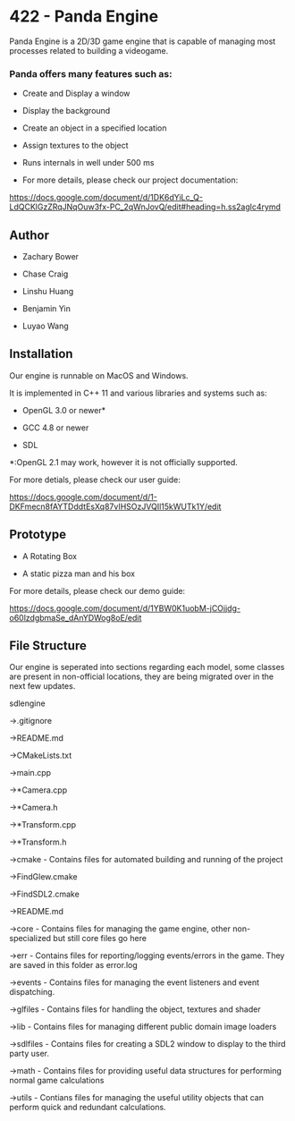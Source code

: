 # 422 - Panda Engine

Panda Engine is a 2D/3D game engine that is capable of managing most processes related to building a videogame.

### Panda offers many features such as:

- Create and Display a window

- Display the background

- Create an object in a specified location

- Assign textures to the object

- Runs internals in well under 500 ms 

- For more details, please check our project documentation: 

https://docs.google.com/document/d/1DK6dYiLc_Q-LdQCKlGzZRqJNqOuw3fx-PC_2qWnJovQ/edit#heading=h.ss2aglc4rymd

## Author 

- Zachary Bower

- Chase Craig

- Linshu Huang

- Benjamin Yin

- Luyao Wang


## Installation 

Our engine is runnable on MacOS and Windows.

It is implemented in C++ 11 and various libraries and systems such as:

- OpenGL 3.0 or newer*

- GCC 4.8 or newer

- SDL

\*:OpenGL 2.1 may work, however it is not officially supported.

For more detials, please check our user guide:

https://docs.google.com/document/d/1-DKFmecn8fAYTDddtEsXq87vIHSOzJVQIl15kWUTk1Y/edit

## Prototype 

- A Rotating Box

- A static pizza man and his box 

For more details, please check our demo guide:

https://docs.google.com/document/d/1YBW0K1uobM-jCOjjdg-o60lzdgbmaSe_dAnYDWog8oE/edit

## File Structure

Our engine is seperated into sections regarding each model, some classes are present in non-official locations, they are being migrated over in the next few updates.

sdlengine

  ->.gitignore
  
  ->README.md
  
  ->CMakeLists.txt
  
  ->main.cpp
  
  ->\*Camera.cpp
  
  ->\*Camera.h
  
  ->\*Transform.cpp
  
  ->\*Transform.h
  
  ->cmake    - Contains files for automated building and running of the project
  
   ->FindGlew.cmake
    
   ->FindSDL2.cmake
    
   ->README.md
  
  ->core     - Contains files for managing the game engine, other non-specialized but still core files go here
  
  ->err      - Contains files for reporting/logging events/errors in the game. They are saved in this folder as error.log
  
  ->events   - Contains files for managing the event listeners and event dispatching.
  
  ->glfiles  - Contains files for handling the object, textures and shader
  
  ->lib      - Contains files for managing different public domain image loaders  
  
  ->sdlfiles - Contains files for creating a SDL2 window to display to the third party user.
  
  ->math     - Contains files for providing useful data structures for performing normal game calculations 
  
  ->utils    - Contians files for managing the useful utility objects that can perform quick and redundant calculations.
    
